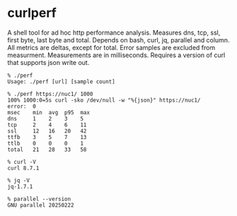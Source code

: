 # curlperf
A shell tool for ad hoc http performance analysis. Measures dns, tcp, ssl, first byte, last byte and total. Depends on bash, curl, jq, parallel and column. All metrics are deltas, except for total. Error samples are excluded from measurment. Measurements are in milliseconds. Requires a version of curl that supports json write out.
```
% ./perf
Usage: ./perf [url] [sample count]
```
```
% ./perf https://nuc1/ 1000
100% 1000:0=5s curl -sko /dev/null -w "%{json}" https://nuc1/
error:  0
msec    min  avg  p95  max
dns     1    2    3    5
tcp     2    4    6    11
ssl     12   16   20   42
ttfb    3    5    7    13
ttlb    0    0    0    1
total   21   28   33   58
```
```
% curl -V
curl 8.7.1
```
```
% jq -V
jq-1.7.1
```
```
% parallel --version
GNU parallel 20250222
```
